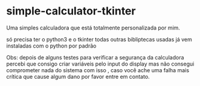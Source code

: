 # simple-calculator-tkinter

Uma simples calculadora que está totalmente personalizada por mim.

só precisa ter o python3 e o tkinter todas outras bibliptecas usadas já vem instaladas com o python por padrão

Obs: depois de alguns testes para verificar a segurança da calculadora percebi que consigo criar variáveis pelo input do display
mas não consegui comprometer nada do sistema com isso , caso você ache uma falha mais crítica que cause algum dano por favor entre em contato.
